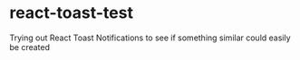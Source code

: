 # react-toast-test
Trying out React Toast Notifications to see if something similar could easily be created
